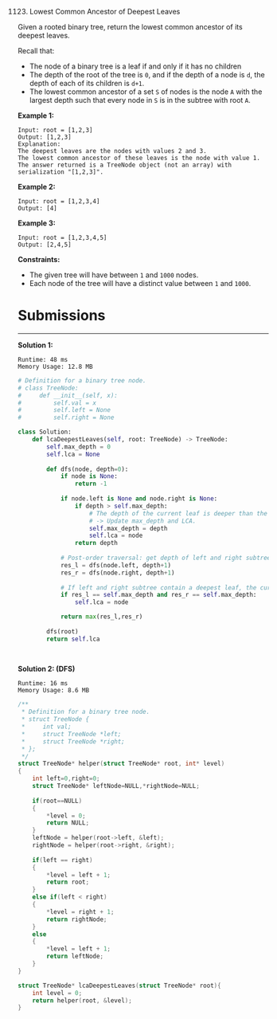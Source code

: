 1123. Lowest Common Ancestor of Deepest Leaves

Given a rooted binary tree, return the lowest common ancestor of its deepest leaves.

Recall that:

* The node of a binary tree is a leaf if and only if it has no children
* The depth of the root of the tree is `0`, and if the depth of a node is `d`, the depth of each of its children is `d+1`.
* The lowest common ancestor of a set `S` of nodes is the node `A` with the largest depth such that every node in `S` is in the subtree with root `A`.
 

**Example 1:**
```
Input: root = [1,2,3]
Output: [1,2,3]
Explanation: 
The deepest leaves are the nodes with values 2 and 3.
The lowest common ancestor of these leaves is the node with value 1.
The answer returned is a TreeNode object (not an array) with serialization "[1,2,3]".
```

**Example 2:**
```
Input: root = [1,2,3,4]
Output: [4]
```

**Example 3:**
```
Input: root = [1,2,3,4,5]
Output: [2,4,5]
```

**Constraints:**

* The given tree will have between `1` and `1000` nodes.
* Each node of the tree will have a distinct value between `1` and `1000`.

# Submissions
---
**Solution 1:**
```
Runtime: 48 ms
Memory Usage: 12.8 MB
```
```python
# Definition for a binary tree node.
# class TreeNode:
#     def __init__(self, x):
#         self.val = x
#         self.left = None
#         self.right = None

class Solution:
    def lcaDeepestLeaves(self, root: TreeNode) -> TreeNode:
        self.max_depth = 0
        self.lca = None
        
        def dfs(node, depth=0):
            if node is None:
                return -1
            
            if node.left is None and node.right is None:
                if depth > self.max_depth:
					# The depth of the current leaf is deeper than the depth of all leaves encountered so far.
					# -> Update max_depth and LCA.
                    self.max_depth = depth
                    self.lca = node   
                return depth
              
			# Post-order traversal: get depth of left and right subtree
            res_l = dfs(node.left, depth+1)
            res_r = dfs(node.right, depth+1)
            
			# If left and right subtree contain a deepest leaf, the current node is an LCA candidate.
            if res_l == self.max_depth and res_r == self.max_depth:
                self.lca = node

            return max(res_l,res_r)
        
        dfs(root)
        return self.lca
            
        
```

**Solution 2: (DFS)**
```
Runtime: 16 ms
Memory Usage: 8.6 MB
```
```c
/**
 * Definition for a binary tree node.
 * struct TreeNode {
 *     int val;
 *     struct TreeNode *left;
 *     struct TreeNode *right;
 * };
 */
struct TreeNode* helper(struct TreeNode* root, int* level)
{
    int left=0,right=0;
    struct TreeNode* leftNode=NULL,*rightNode=NULL;
    
    if(root==NULL)
    {
        *level = 0;
        return NULL;
    }
    leftNode = helper(root->left, &left);
    rightNode = helper(root->right, &right);
    
    if(left == right)
    {
        *level = left + 1;
        return root;
    }
    else if(left < right)
    {
        *level = right + 1;
        return rightNode;
    }
    else
    {
        *level = left + 1;
        return leftNode;
    }
}

struct TreeNode* lcaDeepestLeaves(struct TreeNode* root){
    int level = 0;
    return helper(root, &level);
}
```
